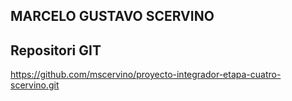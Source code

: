 ## MARCELO GUSTAVO SCERVINO

## Repositori GIT
https://github.com/mscervino/proyecto-integrador-etapa-cuatro-scervino.git 





